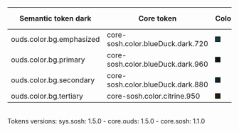 | **Semantic token dark** | **Core token** | **Color** | **Raw value** | **Comment** |
| --- | --- | --- | --- | --- |
| ouds.color.bg.emphasized | core-sosh.color.blueDuck.dark.720 | <div style="width:10px; height:10px; background-color:#113b40; border: 1px solid #000000;"></div> | #113b40 |  |
| ouds.color.bg.primary | core-sosh.color.blueDuck.dark.960 | <div style="width:10px; height:10px; background-color:#061618; border: 1px solid #000000;"></div> | #061618 |  |
| ouds.color.bg.secondary | core-sosh.color.blueDuck.dark.880 | <div style="width:10px; height:10px; background-color:#0b2428; border: 1px solid #000000;"></div> | #0b2428 |  |
| ouds.color.bg.tertiary | core-sosh.color.citrine.950 | <div style="width:10px; height:10px; background-color:#241d00; border: 1px solid #000000;"></div> | #241d00 |  |

<br>Tokens versions: sys.sosh: 1.5.0 - core.ouds: 1.5.0 - core.sosh: 1.1.0